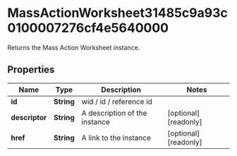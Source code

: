 

# MassActionWorksheet31485c9a93c0100007276cf4e5640000

Returns the Mass Action Worksheet instance.

## Properties

| Name | Type | Description | Notes |
|------------ | ------------- | ------------- | -------------|
|**id** | **String** | wid / id / reference id |  |
|**descriptor** | **String** | A description of the instance |  [optional] [readonly] |
|**href** | **String** | A link to the instance |  [optional] [readonly] |



